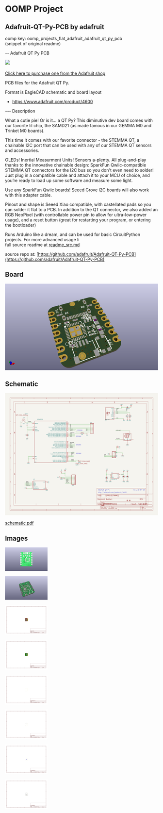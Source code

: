 # OOMP Project  
## Adafruit-QT-Py-PCB  by adafruit  
  
oomp key: oomp_projects_flat_adafruit_adafruit_qt_py_pcb  
(snippet of original readme)  
  
-- Adafruit QT Py PCB  
  
<a href="http://www.adafruit.com/products/4600"><img src="assets/4600.jpg?raw=true" width="500px"><br/>  
Click here to purchase one from the Adafruit shop</a>  
  
PCB files for the Adafruit QT Py.  
  
Format is EagleCAD schematic and board layout  
* https://www.adafruit.com/product/4600  
  
--- Description  
  
What a cutie pie! Or is it... a QT Py? This diminutive dev board comes with our favorite lil chip, the SAMD21 (as made famous in our GEMMA M0 and Trinket M0 boards).  
  
This time it comes with our favorite connector - the STEMMA QT, a chainable I2C port that can be used with any of our STEMMA QT sensors and accessories.  
  
OLEDs! Inertial Measurment Units! Sensors a-plenty. All plug-and-play thanks to the innovative chainable design: SparkFun Qwiic-compatible STEMMA QT connectors for the I2C bus so you don't even need to solder! Just plug in a compatible cable and attach it to your MCU of choice, and you’re ready to load up some software and measure some light.  
  
Use any SparkFun Qwiic boards! Seeed Grove I2C boards will also work with this adapter cable.  
  
Pinout and shape is Seeed Xiao compatible, with castellated pads so you can solder it flat to a PCB. In addition to the QT connector, we also added an RGB NeoPixel (with controllable power pin to allow for ultra-low-power usage), and a reset button (great for restarting your program, or entering the bootloader)  
  
Runs Arduino like a dream, and can be used for basic CircuitPython projects. For more advanced usage li  
  full source readme at [readme_src.md](readme_src.md)  
  
source repo at: [https://github.com/adafruit/Adafruit-QT-Py-PCB](https://github.com/adafruit/Adafruit-QT-Py-PCB)  
## Board  
  
[![working_3d.png](working_3d_600.png)](working_3d.png)  
## Schematic  
  
[![working_schematic.png](working_schematic_600.png)](working_schematic.png)  
  
[schematic pdf](working_schematic.pdf)  
## Images  
  
[![working_3D_bottom.png](working_3D_bottom_140.png)](working_3D_bottom.png)  
  
[![working_3D_top.png](working_3D_top_140.png)](working_3D_top.png)  
  
[![working_assembly_page_01.png](working_assembly_page_01_140.png)](working_assembly_page_01.png)  
  
[![working_assembly_page_02.png](working_assembly_page_02_140.png)](working_assembly_page_02.png)  
  
[![working_assembly_page_03.png](working_assembly_page_03_140.png)](working_assembly_page_03.png)  
  
[![working_assembly_page_04.png](working_assembly_page_04_140.png)](working_assembly_page_04.png)  
  
[![working_assembly_page_05.png](working_assembly_page_05_140.png)](working_assembly_page_05.png)  
  
[![working_assembly_page_06.png](working_assembly_page_06_140.png)](working_assembly_page_06.png)  
